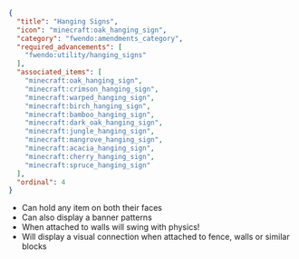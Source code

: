 ```json
{
  "title": "Hanging Signs",
  "icon": "minecraft:oak_hanging_sign",
  "category": "fwendo:amendments_category",
  "required_advancements": [
    "fwendo:utility/hanging_signs"
  ],
  "associated_items": [
    "minecraft:oak_hanging_sign",
    "minecraft:crimson_hanging_sign",
    "minecraft:warped_hanging_sign",
    "minecraft:birch_hanging_sign",
    "minecraft:bamboo_hanging_sign",
    "minecraft:dark_oak_hanging_sign",
    "minecraft:jungle_hanging_sign",
    "minecraft:mangrove_hanging_sign",
    "minecraft:acacia_hanging_sign",
    "minecraft:cherry_hanging_sign",
    "minecraft:spruce_hanging_sign"
  ],
  "ordinal": 4
}
```


- Can hold any item on both their faces
- Can also display a banner patterns
- When attached to walls will swing with physics!
- Will display a visual connection when attached to fence, walls or similar blocks  
